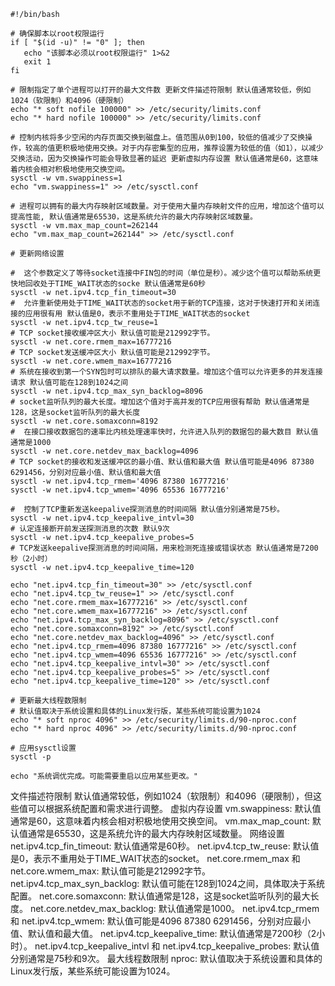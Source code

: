 
```shell
#!/bin/bash

# 确保脚本以root权限运行
if [ "$(id -u)" != "0" ]; then
   echo "该脚本必须以root权限运行" 1>&2
   exit 1
fi

# 限制指定了单个进程可以打开的最大文件数 更新文件描述符限制 默认值通常较低，例如1024（软限制）和4096（硬限制）
echo "* soft nofile 100000" >> /etc/security/limits.conf
echo "* hard nofile 100000" >> /etc/security/limits.conf

# 控制内核将多少空闲的内存页面交换到磁盘上。值范围从0到100，较低的值减少了交换操作，较高的值更积极地使用交换。对于内存密集型的应用，推荐设置为较低的值（如1），以减少交换活动，因为交换操作可能会导致显著的延迟 更新虚拟内存设置 默认值通常是60，这意味着内核会相对积极地使用交换空间。
sysctl -w vm.swappiness=1
echo "vm.swappiness=1" >> /etc/sysctl.conf

# 进程可以拥有的最大内存映射区域数量。对于使用大量内存映射文件的应用，增加这个值可以提高性能, 默认值通常是65530，这是系统允许的最大内存映射区域数量。
sysctl -w vm.max_map_count=262144
echo "vm.max_map_count=262144" >> /etc/sysctl.conf

# 更新网络设置

#  这个参数定义了等待socket连接中FIN包的时间（单位是秒）。减少这个值可以帮助系统更快地回收处于TIME_WAIT状态的socke 默认值通常是60秒
sysctl -w net.ipv4.tcp_fin_timeout=30
#  允许重新使用处于TIME_WAIT状态的socket用于新的TCP连接，这对于快速打开和关闭连接的应用很有用 默认值是0，表示不重用处于TIME_WAIT状态的socket
sysctl -w net.ipv4.tcp_tw_reuse=1
# TCP socket接收缓冲区大小 默认值可能是212992字节。 
sysctl -w net.core.rmem_max=16777216
# TCP socket发送缓冲区大小 默认值可能是212992字节。
sysctl -w net.core.wmem_max=16777216
# 系统在接收到第一个SYN包时可以排队的最大请求数量。增加这个值可以允许更多的并发连接请求 默认值可能在128到1024之间
sysctl -w net.ipv4.tcp_max_syn_backlog=8096
# socket监听队列的最大长度。增加这个值对于高并发的TCP应用很有帮助 默认值通常是128，这是socket监听队列的最大长度
sysctl -w net.core.somaxconn=8192
#  在接口接收数据包的速率比内核处理速率快时，允许进入队列的数据包的最大数目 默认值通常是1000
sysctl -w net.core.netdev_max_backlog=4096
# TCP socket的接收和发送缓冲区的最小值、默认值和最大值 默认值可能是4096 87380 6291456，分别对应最小值、默认值和最大值
sysctl -w net.ipv4.tcp_rmem='4096 87380 16777216'
sysctl -w net.ipv4.tcp_wmem='4096 65536 16777216'

#  控制了TCP重新发送keepalive探测消息的时间间隔 默认值分别通常是75秒。
sysctl -w net.ipv4.tcp_keepalive_intvl=30
# 认定连接断开前发送探测消息的次数 默认9次
sysctl -w net.ipv4.tcp_keepalive_probes=5
# TCP发送keepalive探测消息的时间间隔，用来检测死连接或错误状态 默认值通常是7200秒（2小时）
sysctl -w net.ipv4.tcp_keepalive_time=120

echo "net.ipv4.tcp_fin_timeout=30" >> /etc/sysctl.conf
echo "net.ipv4.tcp_tw_reuse=1" >> /etc/sysctl.conf
echo "net.core.rmem_max=16777216" >> /etc/sysctl.conf
echo "net.core.wmem_max=16777216" >> /etc/sysctl.conf
echo "net.ipv4.tcp_max_syn_backlog=8096" >> /etc/sysctl.conf
echo "net.core.somaxconn=8192" >> /etc/sysctl.conf
echo "net.core.netdev_max_backlog=4096" >> /etc/sysctl.conf
echo "net.ipv4.tcp_rmem=4096 87380 16777216" >> /etc/sysctl.conf
echo "net.ipv4.tcp_wmem=4096 65536 16777216" >> /etc/sysctl.conf
echo "net.ipv4.tcp_keepalive_intvl=30" >> /etc/sysctl.conf
echo "net.ipv4.tcp_keepalive_probes=5" >> /etc/sysctl.conf
echo "net.ipv4.tcp_keepalive_time=120" >> /etc/sysctl.conf

# 更新最大线程数限制
# 默认值取决于系统设置和具体的Linux发行版，某些系统可能设置为1024
echo "* soft nproc 4096" >> /etc/security/limits.d/90-nproc.conf
echo "* hard nproc 4096" >> /etc/security/limits.d/90-nproc.conf

# 应用sysctl设置
sysctl -p

echo "系统调优完成。可能需要重启以应用某些更改。"
```

文件描述符限制
默认值通常较低，例如1024（软限制）和4096（硬限制），但这些值可以根据系统配置和需求进行调整。
虚拟内存设置
vm.swappiness: 默认值通常是60，这意味着内核会相对积极地使用交换空间。
vm.max_map_count: 默认值通常是65530，这是系统允许的最大内存映射区域数量。
网络设置
net.ipv4.tcp_fin_timeout: 默认值通常是60秒。
net.ipv4.tcp_tw_reuse: 默认值是0，表示不重用处于TIME_WAIT状态的socket。
net.core.rmem_max 和 net.core.wmem_max: 默认值可能是212992字节。
net.ipv4.tcp_max_syn_backlog: 默认值可能在128到1024之间，具体取决于系统配置。
net.core.somaxconn: 默认值通常是128，这是socket监听队列的最大长度。
net.core.netdev_max_backlog: 默认值通常是1000。
net.ipv4.tcp_rmem 和 net.ipv4.tcp_wmem: 默认值可能是4096 87380 6291456，分别对应最小值、默认值和最大值。
net.ipv4.tcp_keepalive_time: 默认值通常是7200秒（2小时）。
net.ipv4.tcp_keepalive_intvl 和 net.ipv4.tcp_keepalive_probes: 默认值分别通常是75秒和9次。
最大线程数限制
nproc: 默认值取决于系统设置和具体的Linux发行版，某些系统可能设置为1024。